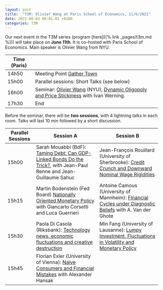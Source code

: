 ```yaml
---
layout: post
title:  "T3M: Olivier Wang at Paris School of Economics, 11/6/2021"
date: 2021-06-03 00:01:01 +0100
categories: T3M
---
```




Our next event in the T3M series (program [here]({% link _pages/t3m.md %})) will take place on __June  11th__. It is co-hosted with Paris School of Economics. Main speaker is Olivier Wang from NYU.


| Time (Paris) |                                |
| ------------ | ------------------------------ |
| 14h50        | Meeting Point [Gather Town](https://gt.t2m.network)  |
| 15h00        | Parallel sessions: Short Talks (see below)|
| 16h00        | Seminar: [Olivier Wang](https://www.stern.nyu.edu/faculty/bio/olivier-wang) (NYU), <u>Dynamic Oligopoly and Price Stickiness</u> with Ívan Werning.                       |
| 17h30        | End                            |
 
Before the seminar, there will be __two sessions__, with 4 lightning talks in each room. Talks will last 10 min followed by a short discussion.

| Parallel Sessions | Session A                                                                                                                  | Session B                                                                                                       |
| ----------------- | -------------------------------------------------------------------------------------------------------------------------- | --------------------------------------------------------------------------------------------------------------- |
| 15h00             | Sarah Mouabbi (BdF): <u>Taming Debt: Can GDP-Linked Bonds Do the Trick?</u>, with Jean-Paul Renne and Jean-Guillaume Sahuc | Jean-François Rouillard (University of Sherbrooke): <u>Credit Crunch and Downward Nominal Wage Rigidities</u>   |
| 15h15             | Martin Bodenstein (Fed Board) <u>Nationally Oriented Monetary Policy</u> with Giancarlo Corsetti and Luca Guerrieri        | Antoine Camous (University of Mannheim): <u>Financial Cycles under Diagnostic Beliefs</u> with A. Van der Ghote |
| 15h30             | Paola Di Casola	(Riksbank): <u>Technology news, economic fluctuations and creative destruction</u>                         | Min Fang (University of Lausanne): <u>Lumpy Investment, Fluctuations in Volatility and Monetary Policy</u>      |
| 15h45             | Florian Exler (University of Vienna): <u>Naïve Consumers and Financial Mistakes</u> with Alexander Hansak                  |                                                                                                                 |


<!-- - Session A:
  - Sarah Mouabbi (BdF): <u>Taming Debt: Can GDP-Linked Bonds Do the Trick?</u>, with Jean-Paul Renne and Jean-Guillaume Sahuc
  - Martin Bodenstein (Fed Board) <u>Nationally Oriented Monetary Policy</u> with Giancarlo Corsetti and Luca Guerrieri
  - Paola Di Casola	(Riksbank): <u>Technology news, economic fluctuations and creative destruction</u>
  - Florian Exler (University of Vienna): <u>Naïve Consumers and Financial Mistakes</u> with Alexander Hansak
- Session B:
  - Jean-François Rouillard (University of Sherbrooke): <u>Credit Crunch and Downward Nominal Wage Rigidities</u>
  - Antoine Camous (University of Mannheim): <u>Financial Cycles under Diagnostic Beliefs</u> with A. Van der Ghote
  - Alessandra Pizzo (University of Chile): <u>Labor Markets, Inequality, and Hiring Selection>, with Benjamín Villena
  - Min Fang (University of Lausanne): <u>Lumpy Investment, Fluctuations in Volatility and Monetary Policy</u> -->